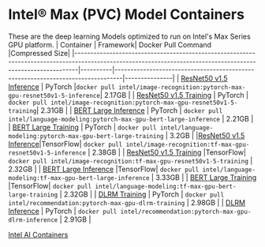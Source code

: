 # Intel® Max (PVC) Model Containers
These are the deep learning Models optimized to run on Intel's Max Series GPU platform.
|                                                                          Container                                                                          | Framework|                               Docker Pull Command                              |Compressed Size|
|-------------------------------------------------------------------------------------------------------------------------------------------------------------|----------|--------------------------------------------------------------------------------|---------------|
|  [ResNet50 v1.5 Inference](https://github.com/IntelAI/models/blob/master/quickstart/image_recognition/pytorch/resnet50v1_5/inference/gpu/DEVCATALOG_MAX.md) |  PyTorch |```docker pull intel/image-recognition:pytorch-max-gpu-resnet50v1-5-inference```|     2.17GB    |
|     [ResNet50 v1.5 Training](https://github.com/IntelAI/models/blob/master/quickstart/image_recognition/pytorch/resnet50v1_5/training/gpu/DEVCATALOG.md)    |  PyTorch | ```docker pull intel/image-recognition:pytorch-max-gpu-resnet50v1-5-training```|     2.31GB    |
|      [BERT Large Inference](https://github.com/IntelAI/models/blob/master/quickstart/language_modeling/pytorch/bert_large/inference/gpu/DEVCATALOG.md)      |  PyTorch | ```docker pull intel/language-modeling:pytorch-max-gpu-bert-large-inference``` |     2.21GB    |
|       [BERT Large Training](https://github.com/IntelAI/models/blob/master/quickstart/language_modeling/pytorch/bert_large/training/gpu/DEVCATALOG.md)       |  PyTorch |  ```docker pull intel/language-modeling:pytorch-max-gpu-bert-large-training``` |     3.2GB     |
|[ResNet50 v1.5 Inference](https://github.com/IntelAI/models/blob/master/quickstart/image_recognition/tensorflow/resnet50v1_5/inference/gpu/DEVCATALOG_MAX.md)|TensorFlow|   ```docker pull intel/image-recognition:tf-max-gpu-resnet50v1-5-inference```  |     2.38GB    |
|   [ResNet50 v1.5 Training](https://github.com/IntelAI/models/blob/master/quickstart/image_recognition/tensorflow/resnet50v1_5/training/gpu/DEVCATALOG.md)   |TensorFlow|   ```docker pull intel/image-recognition:tf-max-gpu-resnet50v1-5-training```   |     2.32GB    |
|     [BERT Large Inference](https://github.com/IntelAI/models/blob/master/quickstart/language_modeling/tensorflow/bert_large/inference/gpu/DEVCATALOG.md)    |TensorFlow|    ```docker pull intel/language-modeling:tf-max-gpu-bert-large-inference```   |     3.33GB    |
|      [BERT Large Training](https://github.com/IntelAI/models/blob/master/quickstart/language_modeling/tensorflow/bert_large/training/gpu/DEVCATALOG.md)     |TensorFlow|    ```docker pull intel/language-modeling:tf-max-gpu-bert-large-training```    |     2.32GB    |
|          [DLRM Training](https://github.com/IntelAI/models/blob/v3.0.0/quickstart/recommendation/pytorch/torchrec_dlrm/training/gpu/DEVCATALOG.md)          |  PyTorch |      ```docker pull intel/recommendation:pytorch-max-gpu-dlrm-training```      |     2.98GB    |
|         [DLRM Inference](https://github.com/IntelAI/models/blob/v3.0.0/quickstart/recommendation/pytorch/torchrec_dlrm/inference/gpu/DEVCATALOG.md)         |  PyTorch |      ```docker pull intel/recommendation:pytorch-max-gpu-dlrm-inference```     |     2.91GB    |

[Intel AI Containers](README.md)
